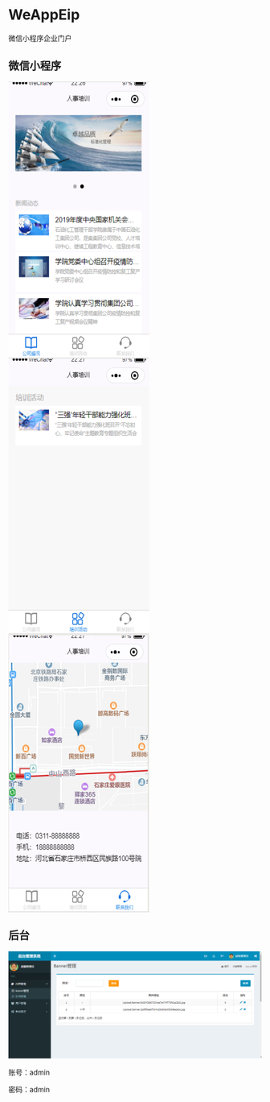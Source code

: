 # WeAppEip
微信小程序企业门户

## 微信小程序
<div>
<img src="https://github.com/StrayRabbit/WeAppEip/blob/master/Web/wwwroot/images/%E5%85%AC%E5%8F%B8%E7%9B%9B%E5%86%B5.png" width="280" height="550"  align="middle" />
<img src="https://github.com/StrayRabbit/WeAppEip/blob/master/Web/wwwroot/images/%E5%9F%B9%E8%AE%AD%E6%B4%BB%E5%8A%A8.png" width="280" height="550"  align="middle" />
<img src="https://github.com/StrayRabbit/WeAppEip/blob/master/Web/wwwroot/images/%E8%81%94%E7%B3%BB%E6%88%91%E4%BB%AC.png"  width="280" height="550" align="middle" />
</div>

## 后台
![后台](https://github.com/StrayRabbit/WeAppEip/blob/master/Web/wwwroot/images/%E5%90%8E%E5%8F%B0.png)


账号：admin

密码：admin

